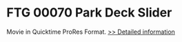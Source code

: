 # FTG 00070 Park Deck Slider
Movie in Quicktime ProRes Format.
[>> Detailed information](https://secure.shareit.com/shareit/product.html?productid=300618452&affiliateid=200057808)